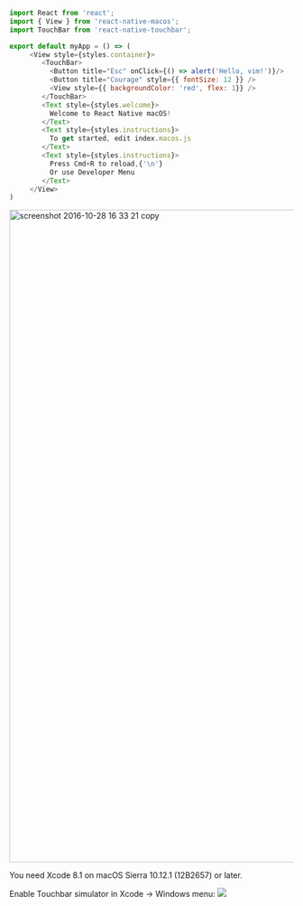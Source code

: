 
```js
import React from 'react';
import { View } from 'react-native-macos';
import TouchBar from 'react-native-touchbar';

export default myApp = () => (
     <View style={styles.container}>
        <TouchBar>
          <Button title="Esc" onClick={() => alert('Hello, vim!')}/>
          <Button title="Courage" style={{ fontSize: 12 }} />
          <View style={{ backgroundColor: 'red', flex: 1}} />
        </TouchBar>
        <Text style={styles.welcome}>
          Welcome to React Native macOS!
        </Text>
        <Text style={styles.instructions}>
          To get started, edit index.macos.js
        </Text>
        <Text style={styles.instructions}>
          Press Cmd+R to reload,{'\n'}
          Or use Developer Menu
        </Text>
     </View>
)
```
<img width="1155" alt="screenshot 2016-10-28 16 33 21 copy" src="https://cloud.githubusercontent.com/assets/1004115/19810235/f70fc7ca-9d2c-11e6-81e4-596b53366831.png">

You need Xcode 8.1 on macOS Sierra 10.12.1 (12B2657) or later.

Enable Touchbar simulator in Xcode -> Windows menu:
![](https://help.apple.com/xcode/mac/8.1/en.lproj/Art/da_menu_show_Touch_Bar.png)
